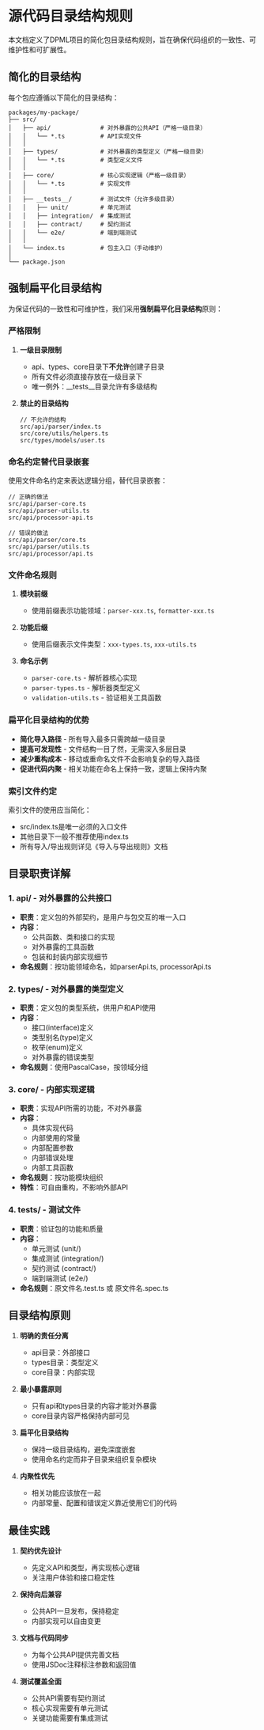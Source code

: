 # 源代码目录结构规则

本文档定义了DPML项目的简化包目录结构规则，旨在确保代码组织的一致性、可维护性和可扩展性。

## 简化的目录结构

每个包应遵循以下简化的目录结构：

```
packages/my-package/
├── src/
│   ├── api/              # 对外暴露的公共API（严格一级目录）
│   │   └── *.ts          # API实现文件
│   │
│   ├── types/            # 对外暴露的类型定义（严格一级目录）
│   │   └── *.ts          # 类型定义文件
│   │
│   ├── core/             # 核心实现逻辑（严格一级目录）
│   │   └── *.ts          # 实现文件
│   │
│   ├── __tests__/        # 测试文件（允许多级目录）
│   │   ├── unit/         # 单元测试
│   │   ├── integration/  # 集成测试
│   │   ├── contract/     # 契约测试
│   │   └── e2e/          # 端到端测试
│   │
│   └── index.ts          # 包主入口（手动维护）
│
└── package.json
```

## 强制扁平化目录结构

为保证代码的一致性和可维护性，我们采用**强制扁平化目录结构**原则：

### 严格限制

1. **一级目录限制**
   - api、types、core目录下**不允许**创建子目录
   - 所有文件必须直接存放在一级目录下
   - 唯一例外：__tests__目录允许有多级结构

2. **禁止的目录结构**
   ```
   // 不允许的结构
   src/api/parser/index.ts
   src/core/utils/helpers.ts
   src/types/models/user.ts
   ```

### 命名约定替代目录嵌套

使用文件命名约定来表达逻辑分组，替代目录嵌套：

```
// 正确的做法
src/api/parser-core.ts
src/api/parser-utils.ts
src/api/processor-api.ts

// 错误的做法
src/api/parser/core.ts
src/api/parser/utils.ts
src/api/processor/api.ts
```

### 文件命名规则

1. **模块前缀**
   - 使用前缀表示功能领域：`parser-xxx.ts`, `formatter-xxx.ts`
   
2. **功能后缀**
   - 使用后缀表示文件类型：`xxx-types.ts`, `xxx-utils.ts`

3. **命名示例**
   - `parser-core.ts` - 解析器核心实现
   - `parser-types.ts` - 解析器类型定义
   - `validation-utils.ts` - 验证相关工具函数

### 扁平化目录结构的优势

- **简化导入路径** - 所有导入最多只需跨越一级目录
- **提高可发现性** - 文件结构一目了然，无需深入多层目录
- **减少重构成本** - 移动或重命名文件不会影响复杂的导入路径
- **促进代码内聚** - 相关功能在命名上保持一致，逻辑上保持内聚

### 索引文件约定

索引文件的使用应当简化：

- src/index.ts是唯一必须的入口文件
- 其他目录下一般不推荐使用index.ts
- 所有导入/导出规则详见《导入与导出规则》文档

## 目录职责详解

### 1. api/ - 对外暴露的公共接口

- **职责**：定义包的外部契约，是用户与包交互的唯一入口
- **内容**：
  - 公共函数、类和接口的实现
  - 对外暴露的工具函数
  - 包装和封装内部实现细节
- **命名规则**：按功能领域命名，如parserApi.ts, processorApi.ts

### 2. types/ - 对外暴露的类型定义

- **职责**：定义包的类型系统，供用户和API使用
- **内容**：
  - 接口(interface)定义
  - 类型别名(type)定义
  - 枚举(enum)定义
  - 对外暴露的错误类型
- **命名规则**：使用PascalCase，按领域分组

### 3. core/ - 内部实现逻辑

- **职责**：实现API所需的功能，不对外暴露
- **内容**：
  - 具体实现代码
  - 内部使用的常量
  - 内部配置参数
  - 内部错误处理
  - 内部工具函数
- **命名规则**：按功能模块组织
- **特性**：可自由重构，不影响外部API

### 4. __tests__/ - 测试文件

- **职责**：验证包的功能和质量
- **内容**：
  - 单元测试 (unit/)
  - 集成测试 (integration/)
  - 契约测试 (contract/)
  - 端到端测试 (e2e/)
- **命名规则**：原文件名.test.ts 或 原文件名.spec.ts

## 目录结构原则

1. **明确的责任分离**
   - api目录：外部接口
   - types目录：类型定义
   - core目录：内部实现

2. **最小暴露原则**
   - 只有api和types目录的内容才能对外暴露
   - core目录内容严格保持内部可见

3. **扁平化目录结构**
   - 保持一级目录结构，避免深度嵌套
   - 使用命名约定而非子目录来组织复杂模块

4. **内聚性优先**
   - 相关功能应该放在一起
   - 内部常量、配置和错误定义靠近使用它们的代码

## 最佳实践

1. **契约优先设计**
   - 先定义API和类型，再实现核心逻辑
   - 关注用户体验和接口稳定性

2. **保持向后兼容**
   - 公共API一旦发布，保持稳定
   - 内部实现可以自由变更

3. **文档与代码同步**
   - 为每个公共API提供完善文档
   - 使用JSDoc注释标注参数和返回值

4. **测试覆盖全面**
   - 公共API需要有契约测试
   - 核心实现需要有单元测试
   - 关键功能需要有集成测试 